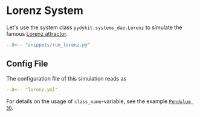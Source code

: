 # Lorenz System

Let's use the system class `pydykit.systems_dae.Lorenz`
to simulate the famous [Lorenz attractor][wiki_lorenz].

```python exec="true" source="tabbed-right"
--8<-- "snippets/run_lorenz.py"
```

## Config File

The configuration file of this simulation reads as

```yaml
--8<-- "lorenz.yml"
```

For details on the usage of `class_name`-variable, see the example [`Pendulum 3D`](./pendulum_3d.md).

[wiki_lorenz]: https://en.wikipedia.org/wiki/Lorenz_system
